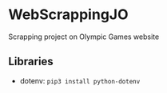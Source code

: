 # WebScrappingJO

Scrapping project on Olympic Games website 

## Libraries

- dotenv: ``` pip3 install python-dotenv ```